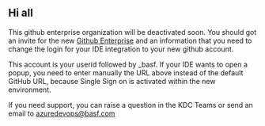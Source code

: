 ## Hi all
This github enterprise organization will be deactivated soon. You should got an invite for the new [Github Enterprise](https://github.com/enterprises/basf-global) and an information that you need to change the login for your IDE integration to your new github account. 

This account is your userid followed by _basf. 
If your IDE wants to open a popup, you need to enter manually the URL above instead of the default GitHub URL, because Single Sign on is activated within the new environment.

If you need support, you can raise a question in the KDC Teams or send an email to azuredevops@basf.com

